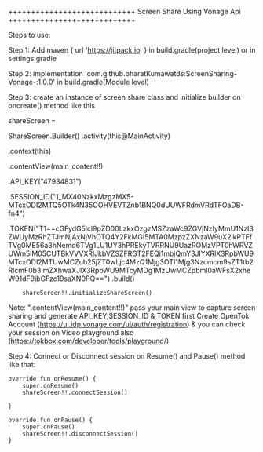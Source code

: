 ++++++++++++++++++++++++++++ Screen Share Using Vonage Api  ++++++++++++++++++++++++++++

Steps to use:

Step 1: Add maven { url 'https://jitpack.io' } in build.gradle(project level) or in settings.gradle

Step 2: implementation 'com.github.bharatKumawatds:ScreenSharing-Vonage-:1.0.0' in build.gradle(Module level)

Step 3: create an instance of screen share class and initialize builder on oncreate() method like this 



shareScreen = 

ShareScreen.Builder()
.activity(this@MainActivity)
            
.context(this)
           
.contentView(main_content!!)
            
.API_KEY("47934831")
            
.SESSION_ID("1_MX40NzkxMzgzMX5-MTcxODI2MTQ5OTk4N35OOHVEVTZnb1BNQ0dUUWFRdmVRdTFOaDB-fn4")    

.TOKEN("T1==cGFydG5lcl9pZD00LzkxOzgzMSZzaWc9ZGVjNzIyMmU1NzI3ZWUyMzRhZTJmNjAxNjVhOTQ4Y2FkMGI5MTA0MzpzZXNzaW9uX2lkPTFfTVg0ME56a3hNemd6TVg1LU1UY3hPREkyTVRRNU9UazROMzVPT0hWRVZUWm5iM05CUTBkVVVXRlJkbVZSZFRGT2FEQi1mbjQmY3JlYXRlX3RpbWU9MTcxODI2MTUwMCZub25jZT0wLjc4MzQ1Mjg3OTI1Mjg3Nzcmcm9sZT1tb2RlcmF0b3ImZXhwaXJlX3RpbWU9MTcyMDg1MzUwMCZpbml0aWFsX2xheW91dF9jbGFzc19saXN0PQ==")
            .build()
        
        shareScreen!!.initializeShareScreen()
        

Note: ".contentView(main_content!!)" pass your main view to capture screen sharing and generate  API_KEY,SESSION_ID & TOKEN first Create OpenTok Account (https://ui.idp.vonage.com/ui/auth/registration) & you can check your session on Video playground also (https://tokbox.com/developer/tools/playground/)     


Step 4: Connect or Disconnect session on Resume() and Pause() method like that:
    
    
    override fun onResume() {
        super.onResume()
        shareScreen!!.connectSession()

    }

    override fun onPause() {
        super.onPause()
        shareScreen!!.disconnectSession()
    }



        
